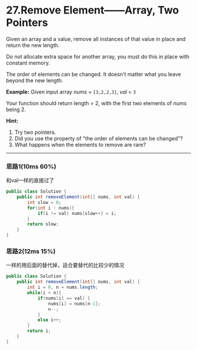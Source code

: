 # 27.Remove Element——Array, Two Pointers

Given an array and a value, remove all instances of that value in place and return the new length.

Do not allocate extra space for another array, you must do this in place with constant memory.

The order of elements can be changed. It doesn't matter what you leave beyond the new length.

**Example:**
Given input array *nums* = `[3,2,2,3]`, *val* = `3`

Your function should return length = 2, with the first two elements of *nums* being 2.

**Hint:**

1. Try two pointers.
2. Did you use the property of "the order of elements can be changed"?
3. What happens when the elements to remove are rare?

---

### 思路1(10ms 60%)

和val一样的直接过了

```java
public class Solution {
    public int removeElement(int[] nums, int val) {
        int slow = 0;
        for(int i : nums){
            if(i != val) nums[slow++] = i;
        }
        return slow;
    }
}
```

### 思路2(12ms 15%)

一样的用后面的替代掉，适合要替代的比较少的情况

```java
public class Solution {
    public int removeElement(int[] nums, int val) {
        int i = 0, n = nums.length;
        while(i < n){
            if(nums[i] == val) {
                nums[i] = nums[n-1];
                n--;
            }
            else i++;
        }
        return i;
    }
}
```

